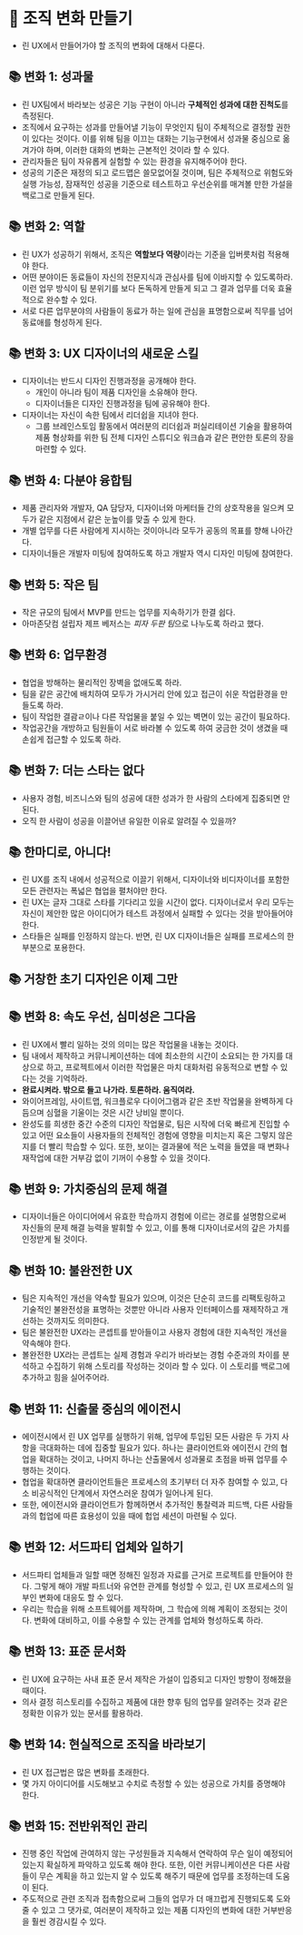 # 🌈 조직 변화 만들기
- 린 UX에서 만들어가야 할 조직의 변화에 대해서 다룬다.

## 📚 변화 1: 성과물
- 린 UX팀에서 바라보는 성공은 기능 구현이 아니라 **구체적인 성과에 대한 진척도**를 측정된다.
- 조직에서 요구하는 성과를 만들어낼 기능이 무엇인지 팀이 주체적으로 결정할 권한이 있다는 것이다. 이를 위해 팀을 이끄는 대화는 기능구현에서 성과물 중심으로 옮겨가야 하며, 이러한 대화의 변화는 근본적인 것이라 할 수 있다.
- 관리자들은 팀이 자유롭게 실험할 수 있는 환경을 유지해주어야 한다.
- 성공의 기준은 재정의 되고 로드맵은 쓸모없어질 것이며, 팀은 주체적으로 위험도와 실행 가능성, 잠재적인 성공을 기준으로 테스트하고 우선순위를 매겨볼 만한 가설을 백로그로 만들게 된다.

## 📚 변화 2: 역할
- 린 UX가 성공하기 위해서, 조직은 **역할보다 역량**이라는 기준을 입버릇처럼 적용해야 한다.
- 어떤 분야이든 동료들이 자신의 전문지식과 관심사를 팀에 이바지할 수 있도록하라. 이런 업무 방식이 팀 분위기를 보다 돈독하게 만들게 되고 그 결과 업무를 더욱 효율적으로 완수할 수 있다.
- 서로 다른 업무분야의 사람들이 동료가 하는 일에 관심을 표명함으로써 직무를 넘어 동료애를 형성하게 된다.

## 📚 변화 3: UX 디자이너의 새로운 스킬
- 디자이너는 반드시 디자인 진행과정을 공개해야 한다.
  - 개인이 아니라 팀이 제품 디자인을 소유해야 한다.
  - 디자이너들은 디자인 진행과정을 팀에 공유해야 한다.
- 디자이너는 자신이 속한 팀에서 리더쉽을 지녀야 한다.
  - 그룹 브레인스토임 활동에서 여러분의 리더쉽과 퍼실리테이션 기술을 활용하여 제품 형상화를 위한 팀 전체 디자인 스튜디오 워크숍과 같은 편안한 토론의 장을 마련할 수 있다.

## 📚 변화 4: 다분야 융합팀
- 제품 관리자와 개발자, QA 담당자, 디자이너와 마케터들 간의 상호작용을 일으켜 모두가 같은 지점에서 같은 눈높이를 맞출 수 있게 한다.
- 개별 업무를 다른 사람에게 지시하는 것이아니라 모두가 공동의 목표를 향해 나아간다.
- 디자이너들은 개발자 미팅에 참여하도록 하고 개발자 역시 디자인 미팅에 참여한다.

## 📚 변화 5: 작은 팀
- 작은 규모의 팀에서 MVP를 만드는 업무를 지속하기가 한결 쉽다.
- 아마존닷컴 설립자 제프 베저스는 *피자 두판 팀*으로 나누도록 하라고 했다.

## 📚 변화 6: 업무환경
- 협업을 방해하는 물리적인 장벽을 없애도록 하라.
- 팀을 같은 공간에 배치하여 모두가 가시거리 안에 있고 접근이 쉬운 작업환경을 만들도록 하라.
- 팀이 작업한 결괌ㄹ이나 다른 작업물을 붙일 수 있는 벽면이 있는 공간이 필요하다.
- 작업공간을 개방하고 팀원들이 서로 바라볼 수 있도록 하여 궁금한 것이 생겼을 때 손쉽게 접근할 수 있도록 하라.

## 📚 변화 7: 더는 스타는 없다
- 사용자 경험, 비즈니스와 팀의 성공에 대한 성과가 한 사람의 스타에게 집중되면 안된다.
- 오직 한 사람이 성공을 이끌어낸 유일한 이유로 알려질 수 있을까?

## 📚 한마디로, 아니다!
- 린 UX를 조직 내에서 성공적으로 이끌기 위해서, 디자이너와 비디자이너를 포함한 모든 관련자는 폭넓은 협업을 펼처야만 한다.
- 린 UX는 글자 그대로 스타를 기다리고 있을 시간이 없다. 디자이너로서 우리 모두는 자신이 제안한 많은 아이디어가 테스트 과정에서 실패할 수 있다는 것을 받아들어야 한다.
- 스타들은 실패를 인정하지 않는다. 반면, 린 UX 디자이너들은 실패를 프로세스의 한 부분으로 포용한다.

## 📚 거창한 초기 디자인은 이제 그만

## 📚 변화 8: 속도 우선, 심미성은 그다음
- 린 UX에서 빨리 일하는 것의 의미는 많은 작업물을 내놓는 것이다.
- 팀 내에서 제작하고 커뮤니케이션하는 데에 최소한의 시간이 소요되는 한 가지를 대상으로 하고, 프로젝트에서 이러한 작업물은 마치 대화처럼 유동적으로 변할 수 있다는 것을 기억하라.
- **완료시켜라. 밖으로 들고 나가라. 토론하라. 움직여라.**
- 와이어프레임, 사이트맵, 워크플로우 다이어그램과 같은 초반 작업물을 완벽하게 다듬으며 심혈을 기울이는 것은 시간 낭비일 뿐이다.
- 완성도를 희생한 중간 수준의 디자인 작업물로, 팀은 시작에 더욱 빠르게 진입할 수 있고 어떤 요소들이 사용자들의 전체적인 경험에 영향을 미치는지 혹은 그렇지 않은지를 더 빨리 학습할 수 있다. 또한, 보이는 결과물에 적은 노력을 들였을 때 변화나 재작업에 대한 거부감 없이 기꺼이 수용할 수 있을 것이다.

## 📚 변화 9: 가치중심의 문제 해결
- 디자이너들은 아이디어에서 유효한 학습까지 경험에 이르는 경로를 설명함으로써 자신들의 문제 해결 능력을 발휘할 수 있고, 이를 통해 디자이너로서의 갚은 가치를 인정받게 될 것이다.

## 📚 변화 10: 불완전한 UX
- 팀은 지속적인 개선을 약속할 필요가 있으며, 이것은 단순히 코드를 리팩토링하고 기술적인 불완전성을 표명하는 것뿐만 아니라 사용자 인터페이스를 재제작하고 개선하는 것까지도 의미한다.
- 팀은 불완전한 UX라는 콘셉트를 받아들이고 사용자 경험에 대한 지속적인 개선을 약속해야 한다.
- 볼완전한 UX라는 콘셉트는 실제 경험과 우리가 바라보는 경험 수준과의 차이를 분석하고 수집하기 위해 스토리를 작성하는 것이라 할 수 있다. 이 스토리를 백로그에 추가하고 힘을 실어주어라.

## 📚 변화 11: 신출물 중심의 에이전시
- 에이전시에서 린 UX 업무를 실행하기 위해, 업무에 투입된 모든 사람은 두 가지 사항을 극대화하는 데에 집중할 필요가 있다. 하나는 클라이언트와 에이전시 간의 협업을 확대하는 것이고, 나머지 하나는 산출물에서 성과물로 초점을 바꿔 업무를 수행하는 것이다.
- 협업을 확대하면 클라이언트들은 프로세스의 초기부터 더 자주 참여할 수 있고, 다소 비공식적인 단계에서 자연스러운 참여가 일어나게 된다.
- 또한, 에이전시와 클라이언트가 함께하면서 추가적인 통찰력과 피드백, 다른 사람들과의 헙업에 따른 효용성이 있을 때에 헙업 세션이 마련될 수 있다.

## 📚 변화 12: 서드파티 업체와 일하기
- 서드파티 업체들과 일할 때면 정해진 일정과 자료를 근거로 프로젝트를 만들어야 한다. 그렇게 해야 개발 파트너와 유연한 관계를 형성할 수 있고, 린 UX 프로세스의 일부인 변화에 대응도 할 수 있다.
- 우리는 학습을 위해 소프트웨어를 제작하며, 그 학습에 의해 계획이 조정되는 것이다. 변화에 대비하고, 이를 수용할 수 있는 관계를 업체와 형성하도록 하라.

## 📚 변화 13: 표준 문서화
- 린 UX에 요구하는 사내 표준 문서 제작은 가설이 입증되고 디자인 방향이 정해졌을 때이다.
- 의사 결정 히스토리를 수집하고 제품에 대한 향후 팀의 업무를 알려주는 것과 같은 정확한 이유가 있는 문서를 활용하라.

## 📚 변화 14: 현실적으로 조직을 바라보기
- 린 UX 접근법은 많은 변화를 초래한다.
- 몇 가지 아이디어를 시도해보고 수치로 측정할 수 있는 성공으로 가치를 증명해야 한다.

## 📚 변화 15: 전반위적인 관리
- 진행 중인 작업에 관여하지 않는 구성원들과 지속해서 연락하여 무슨 일이 예정되어 있는지 확실하게 파악하고 있도록 해야 한다. 또한, 이런 커뮤니케이션은 다른 사람들이 무슨 계획을 하고 있는지 알 수 있도록 해주기 때문에 업무를 조정하는데 도움이 된다.
- 주도적으로 관련 조직과 접촉함으로써 그들의 업무가 더 매끄럽게 진행되도록 도와줄 수 있고 그 댓가로, 여러분이 제작하고 있는 제품 디자인의 변화에 대한 거부반응을 훨씬 경감시킬 수 있다.
